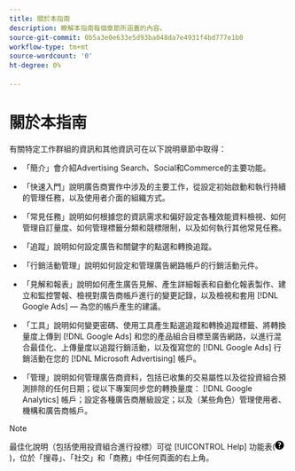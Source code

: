```yaml
---
title: 關於本指南
description: 瞭解本指南每個章節所涵蓋的內容。
source-git-commit: 0b5a3e0e633e5d93ba048da7e4931f4bd777e1b0
workflow-type: tm+mt
source-wordcount: '0'
ht-degree: 0%

---
```


# 關於本指南

有關特定工作群組的資訊和其他資訊可在以下說明章節中取得：

* 「簡介」會介紹Advertising Search、Social和Commerce的主要功能。

* 「快速入門」說明廣告商實作中涉及的主要工作，從設定初始啟動和執行持續的管理任務，以及使用者介面的組織方式。

* 「常見任務」說明如何根據您的資訊需求和偏好設定各種效能資料檢視、如何管理自訂量度、如何管理標籤分類和競標限制，以及如何執行其他常見任務。

* 「追蹤」說明如何設定廣告和關鍵字的點選和轉換追蹤。

* 「行銷活動管理」說明如何設定和管理廣告網路帳戶的行銷活動元件。

* 「見解和報表」說明如何產生廣告見解、產生詳細報表和自動化報表製作、建立和監控警報、檢視對廣告商帳戶進行的變更記錄，以及檢視和套用 [!DNL Google Ads] — 為您的帳戶產生的建議。

* 「工具」說明如何變更密碼、使用工具產生點選追蹤和轉換追蹤標籤、將轉換量度上傳到 [!DNL Google Ads] 和您的產品組合目標至廣告網路，以進行混合最佳化、上傳量度以追蹤行銷活動，以及復寫您的 [!DNL Google Ads] 行銷活動在您的 [!DNL Microsoft Advertising] 帳戶。

* 「管理」說明如何管理廣告商資料，包括已收集的交易屬性以及從投資組合預測排除的任何日期；從以下專案同步您的轉換量度： [!DNL Google Analytics] 帳戶；設定各種廣告商層級設定；以及（某些角色）管理使用者、機構和廣告商帳戶。

>[!NOTE]
>
>最佳化說明（包括使用投資組合進行投標）可從 [!UICONTROL Help] 功能表(![說明功能表](/help/search-social-commerce/assets/help-main-menu.png "說明功能表"))，位於「搜尋」、「社交」和「商務」中任何頁面的右上角。

